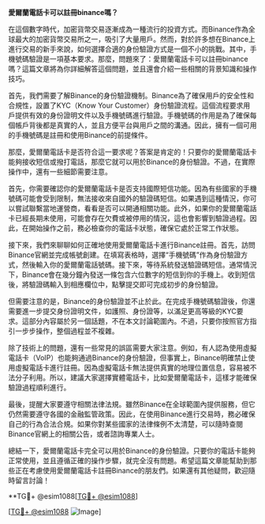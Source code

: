 **愛爾蘭電話卡可以註冊binance嗎？**

在這個數字時代，加密貨幣交易逐漸成為一種流行的投資方式。而Binance作為全球最大的加密貨幣交易所之一，吸引了大量用戶。然而，對於許多想在Binance上進行交易的新手來說，如何選擇合適的身份驗證方式是一個不小的挑戰。其中，手機號碼驗證是一項基本要求。那麼，問題來了：愛爾蘭電話卡可以註冊binance嗎？這篇文章將為你詳細解答這個問題，並且還會介紹一些相關的背景知識和操作技巧。

首先，我們需要了解Binance的身份驗證機制。Binance為了確保用戶的安全性和合規性，設置了KYC（Know Your Customer）身份驗證流程。這個流程要求用戶提供有效的身份證明文件以及手機號碼進行驗證。手機號碼的作用是為了確保每個帳戶背後都是真實的人，並且方便平台與用戶之間的溝通。因此，擁有一個可用的手機號碼是註冊和使用Binance的前提條件。

那麼，愛爾蘭電話卡是否符合這一要求呢？答案是肯定的！只要你的愛爾蘭電話卡能夠接收短信或撥打電話，那麼它就可以用於Binance的身份驗證。不過，在實際操作中，還有一些細節需要注意。

首先，你需要確認你的愛爾蘭電話卡是否支持國際短信功能。因為有些國家的手機號碼可能會受到限制，無法接收來自國外的驗證碼短信。如果遇到這種情況，你可以嘗試聯繫當地運營商，看看是否可以開通相關功能。此外，如果你的愛爾蘭電話卡已經長期未使用，可能會存在欠費或被停用的情況，這也會影響到驗證過程。因此，在開始操作之前，務必檢查你的電話卡狀態，確保它處於正常工作狀態。

接下來，我們來聊聊如何正確地使用愛爾蘭電話卡進行Binance註冊。首先，訪問Binance官網並完成帳號創建。在填寫表格時，選擇“手機號碼”作為身份驗證方式，然後輸入你的愛爾蘭電話號碼。接下來，等待系統發送驗證碼短信。通常情況下，Binance會在幾分鐘內發送一條包含六位數字的短信到你的手機上。收到短信後，將驗證碼輸入到相應欄位中，點擊提交即可完成初步的身份驗證。

但需要注意的是，Binance的身份驗證並不止於此。在完成手機號碼驗證後，你還需要進一步提交身份證明文件，如護照、身份證等，以滿足更高等級的KYC要求。這部分內容屬於另一個話題，不在本文討論範圍內。不過，只要你按照官方指引一步步操作，整個過程並不複雜。

除了技術上的問題，還有一些常見的誤區需要大家注意。例如，有人認為使用虛擬電話卡（VoIP）也能夠通過Binance的身份驗證，但事實上，Binance明確禁止使用虛擬電話卡進行註冊。因為虛擬電話卡無法提供真實的地理位置信息，容易被不法分子利用。所以，建議大家選擇實體電話卡，比如愛爾蘭電話卡，這樣才能確保驗證過程順利進行。

最後，提醒大家要遵守相關法律法規。雖然Binance在全球範圍內提供服務，但它仍然需要遵守各國的金融監管政策。因此，在使用Binance進行交易時，務必確保自己的行為合法合規。如果你對某些國家的法律條例不太清楚，可以隨時查閱Binance官網上的相關公告，或者諮詢專業人士。

總結一下，愛爾蘭電話卡完全可以用於Binance的身份驗證。只要你的電話卡能夠正常使用，並且遵循正確的操作步驟，就完全沒有問題。希望這篇文章能幫助到那些正在考慮使用愛爾蘭電話卡註冊Binance的朋友們。如果還有其他疑問，歡迎隨時留言討論！

**TG💪+ @esim1088[[TG💪+ @esim1088](https://t.me/s/esim1088)]

[[TG💪+ @esim1088](https://t.me/s/esim1088) ![Image](https://i.postimg.cc/4NQfJmqS/Snipaste-2025-05-13-00-14-12.png)]